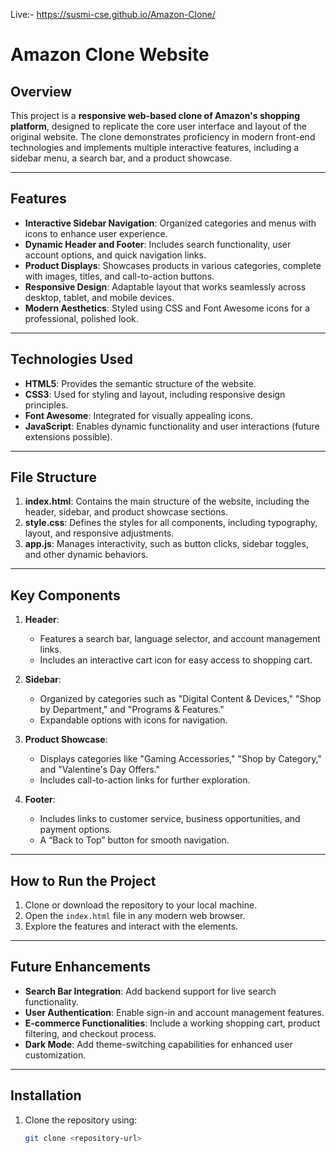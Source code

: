 Live:- https://susmi-cse.github.io/Amazon-Clone/
# Amazon Clone Website

## Overview
This project is a **responsive web-based clone of Amazon's shopping platform**, designed to replicate the core user interface and layout of the original website. The clone demonstrates proficiency in modern front-end technologies and implements multiple interactive features, including a sidebar menu, a search bar, and a product showcase.

---

## Features
- **Interactive Sidebar Navigation**: Organized categories and menus with icons to enhance user experience.
- **Dynamic Header and Footer**: Includes search functionality, user account options, and quick navigation links.
- **Product Displays**: Showcases products in various categories, complete with images, titles, and call-to-action buttons.
- **Responsive Design**: Adaptable layout that works seamlessly across desktop, tablet, and mobile devices.
- **Modern Aesthetics**: Styled using CSS and Font Awesome icons for a professional, polished look.

---

## Technologies Used
- **HTML5**: Provides the semantic structure of the website.
- **CSS3**: Used for styling and layout, including responsive design principles.
- **Font Awesome**: Integrated for visually appealing icons.
- **JavaScript**: Enables dynamic functionality and user interactions (future extensions possible).

---

## File Structure
1. **index.html**: Contains the main structure of the website, including the header, sidebar, and product showcase sections.
2. **style.css**: Defines the styles for all components, including typography, layout, and responsive adjustments.
3. **app.js**: Manages interactivity, such as button clicks, sidebar toggles, and other dynamic behaviors.

---

## Key Components
1. **Header**: 
   - Features a search bar, language selector, and account management links.
   - Includes an interactive cart icon for easy access to shopping cart.

2. **Sidebar**:
   - Organized by categories such as "Digital Content & Devices," "Shop by Department," and "Programs & Features."
   - Expandable options with icons for navigation.

3. **Product Showcase**:
   - Displays categories like "Gaming Accessories," "Shop by Category," and "Valentine's Day Offers."
   - Includes call-to-action links for further exploration.

4. **Footer**:
   - Includes links to customer service, business opportunities, and payment options.
   - A “Back to Top” button for smooth navigation.

---

## How to Run the Project
1. Clone or download the repository to your local machine.
2. Open the `index.html` file in any modern web browser.
3. Explore the features and interact with the elements.

---

## Future Enhancements
- **Search Bar Integration**: Add backend support for live search functionality.
- **User Authentication**: Enable sign-in and account management features.
- **E-commerce Functionalities**: Include a working shopping cart, product filtering, and checkout process.
- **Dark Mode**: Add theme-switching capabilities for enhanced user customization.

---

## Installation
1. Clone the repository using:
   ```bash
   git clone <repository-url>

